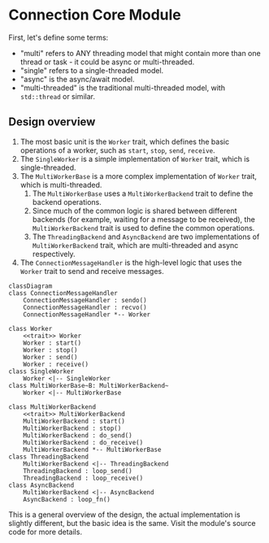 # Connection Core Module
First, let's define some terms:
- "multi" refers to ANY threading model that might contain more than one thread or task - it could be async or multi-threaded.
- "single" refers to a single-threaded model.
- "async" is the async/await model.
- "multi-threaded" is the traditional multi-threaded model, with `std::thread` or similar.
## Design overview
1. The most basic unit is the `Worker` trait, which defines the basic operations of a worker, such as `start`, `stop`, `send`, `receive`.
2. The `SingleWorker` is a simple implementation of `Worker` trait, which is single-threaded.
3. The `MultiWorkerBase` is a more complex implementation of `Worker` trait, which is multi-threaded.
   1. The `MultiWorkerBase` uses a `MultiWorkerBackend` trait to define the backend operations.
   2. Since much of the common logic is shared between different backends (for example, waiting for a message to be received), the `MultiWorkerBackend` trait is used to define the common operations.
   3. The `ThreadingBackend` and `AsyncBackend` are two implementations of `MultiWorkerBackend` trait, which are multi-threaded and async respectively.
4. The `ConnectionMessageHandler` is the high-level logic that uses the `Worker` trait to send and receive messages.
```mermaid
classDiagram
class ConnectionMessageHandler
    ConnectionMessageHandler : sendo()
    ConnectionMessageHandler : recvo()
    ConnectionMessageHandler *-- Worker

class Worker
    <<trait>> Worker
    Worker : start()
    Worker : stop()
    Worker : send()
    Worker : receive()
class SingleWorker
    Worker <|-- SingleWorker
class MultiWorkerBase~B: MultiWorkerBackend~
    Worker <|-- MultiWorkerBase

class MultiWorkerBackend
    <<trait>> MultiWorkerBackend
    MultiWorkerBackend : start()
    MultiWorkerBackend : stop()
    MultiWorkerBackend : do_send()
    MultiWorkerBackend : do_receive()
    MultiWorkerBackend *-- MultiWorkerBase
class ThreadingBackend
    MultiWorkerBackend <|-- ThreadingBackend
    ThreadingBackend : loop_send()
    ThreadingBackend : loop_receive()
class AsyncBackend
    MultiWorkerBackend <|-- AsyncBackend
    AsyncBackend : loop_fn()

```
This is a general overview of the design, the actual implementation is slightly different, but the basic idea is the same. Visit the module's source code for more details.
